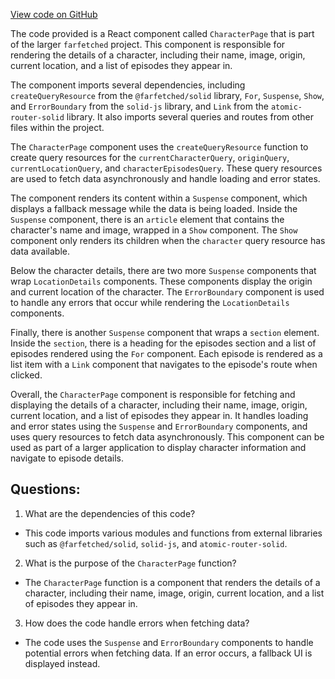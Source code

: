 [View code on GitHub](https://github.com/igorkamyshev/farfetched/apps/showcase/solid-real-world-rick-morty/src/pages/character/view.tsx)

The code provided is a React component called `CharacterPage` that is part of the larger `farfetched` project. This component is responsible for rendering the details of a character, including their name, image, origin, current location, and a list of episodes they appear in.

The component imports several dependencies, including `createQueryResource` from the `@farfetched/solid` library, `For`, `Suspense`, `Show`, and `ErrorBoundary` from the `solid-js` library, and `Link` from the `atomic-router-solid` library. It also imports several queries and routes from other files within the project.

The `CharacterPage` component uses the `createQueryResource` function to create query resources for the `currentCharacterQuery`, `originQuery`, `currentLocationQuery`, and `characterEpisodesQuery`. These query resources are used to fetch data asynchronously and handle loading and error states.

The component renders its content within a `Suspense` component, which displays a fallback message while the data is being loaded. Inside the `Suspense` component, there is an `article` element that contains the character's name and image, wrapped in a `Show` component. The `Show` component only renders its children when the `character` query resource has data available.

Below the character details, there are two more `Suspense` components that wrap `LocationDetails` components. These components display the origin and current location of the character. The `ErrorBoundary` component is used to handle any errors that occur while rendering the `LocationDetails` components.

Finally, there is another `Suspense` component that wraps a `section` element. Inside the `section`, there is a heading for the episodes section and a list of episodes rendered using the `For` component. Each episode is rendered as a list item with a `Link` component that navigates to the episode's route when clicked.

Overall, the `CharacterPage` component is responsible for fetching and displaying the details of a character, including their name, image, origin, current location, and a list of episodes they appear in. It handles loading and error states using the `Suspense` and `ErrorBoundary` components, and uses query resources to fetch data asynchronously. This component can be used as part of a larger application to display character information and navigate to episode details.
## Questions: 
 1. What are the dependencies of this code?
- This code imports various modules and functions from external libraries such as `@farfetched/solid`, `solid-js`, and `atomic-router-solid`.

2. What is the purpose of the `CharacterPage` function?
- The `CharacterPage` function is a component that renders the details of a character, including their name, image, origin, current location, and a list of episodes they appear in.

3. How does the code handle errors when fetching data?
- The code uses the `Suspense` and `ErrorBoundary` components to handle potential errors when fetching data. If an error occurs, a fallback UI is displayed instead.